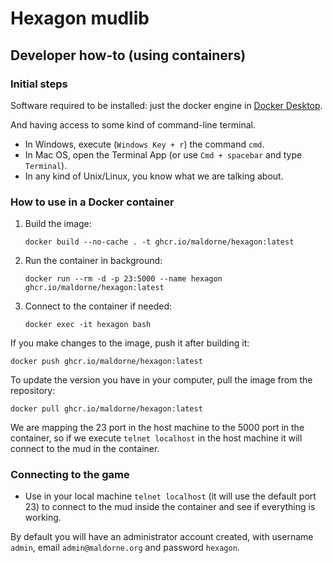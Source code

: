 
# Hexagon mudlib

## Developer how-to (using containers)

### Initial steps

Software required to be installed: just the docker engine in [Docker Desktop](https://www.docker.com/products/docker-desktop/).

And having access to some kind of command-line terminal.

  * In Windows, execute (`Windows Key + r`) the command `cmd`. 
  * In Mac OS, open the Terminal App (or use `Cmd + spacebar` and type `Terminal`).
  * In any kind of Unix/Linux, you know what we are talking about.

### How to use in a Docker container

1. Build the image:

   `docker build --no-cache . -t ghcr.io/maldorne/hexagon:latest`

2. Run the container in background:

   `docker run --rm -d -p 23:5000 --name hexagon ghcr.io/maldorne/hexagon:latest`

3. Connect to the container if needed:

   `docker exec -it hexagon bash`

If you make changes to the image, push it after building it:

`docker push ghcr.io/maldorne/hexagon:latest`

To update the version you have in your computer, pull the image from the repository:

`docker pull ghcr.io/maldorne/hexagon:latest`
   
We are mapping the 23 port in the host machine to the 5000 port in the container, so if we execute `telnet localhost` in the host machine it will connect to the mud in the container.

### Connecting to the game

- Use in your local machine `telnet localhost` (it will use the default port 23) to connect to the mud inside the container and see if everything is working.

By default you will have an administrator account created, with username `admin`, email `admin@maldorne.org` and password `hexagon`.
